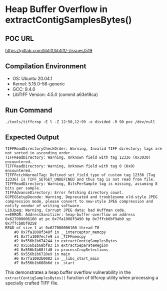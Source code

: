# Heap Buffer Overflow in extractContigSamplesBytes()

## POC URL
https://gitlab.com/libtiff/libtiff/-/issues/519

## Compilation Environment
- OS: Ubuntu 20.04.1
- Kernel: 5.15.0-56-generic
- GCC: 9.4.0
- LibTIFF Version: 4.5.0 (commit a63e18ca)

## Run Command
```
./tools/tiffcrop -E l -Z 12:50,12:99 -e divided -R 90 poc /dev/null
```

## Expected Output
```
TIFFReadDirectoryCheckOrder: Warning, Invalid TIFF directory; tags are not sorted in ascending order.
TIFFReadDirectory: Warning, Unknown field with tag 12336 (0x3030) encountered.
TIFFReadDirectory: Warning, Unknown field with tag 0 (0x0) encountered.
TIFFFetchNormalTag: Defined set_field_type of custom tag 12336 (Tag 12336) is TIFF_SETGET_UNDEFINED and thus tag is not read from file.
TIFFReadDirectory: Warning, BitsPerSample tag is missing, assuming 8 bits per sample.
TIFFAdvanceDirectory: Error fetching directory count.
OJPEGSetupDecode: Warning, Deprecated and troublesome old-style JPEG compression mode, please convert to new-style JPEG compression and notify vendor of writing software.
LibJpeg: Warning, Corrupt JPEG data: bad Huffman code.
==ERROR: AddressSanitizer: heap-buffer-overflow on address 0x627000006160 at pc 0x7fa1008f3490 bp 0x7ffcb8bf9ab0 sp 0x7ffcb8bf9258
READ of size 1 at 0x627000006160 thread T0
    #0 0x7fa1008f348f in __interceptor_memcpy
    #1 0x7fa1007ecfe9 in _TIFFmemcpy
    #2 0x556b1b674244 in extractContigSamplesBytes
    #3 0x556b1b68bf83 in extractSeparateRegion
    #4 0x556b1b68ffd0 in processCropSelections
    #5 0x556b1b6720e9 in main
    #6 0x7fa1002b0082 in __libc_start_main
    #7 0x556b1b668b6d in _start
```

This demonstrates a heap buffer overflow vulnerability in the `extractContigSamplesBytes()` function of tiffcrop utility when processing a specially crafted TIFF file.